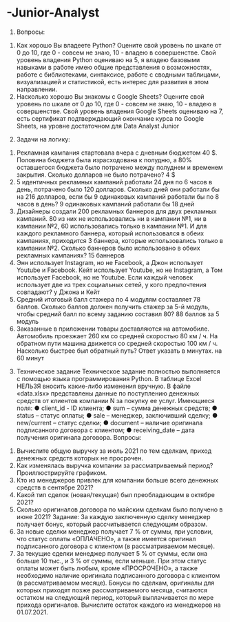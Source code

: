 # -Junior-Analyst

1. Вопросы:
1) Как хорошо Вы владеете Python? Оцените свой уровень по шкале от 0 до 10,
где 0 - совсем не знаю, 10 - владею в совершенстве.
Свой уровень владения Python оцениваю на 5, я владею базовыми навыками в работе имею общие представления о возможностях, работе с библиотеками, синтаксисе,
работе с сводными таблицами, визуализацией и статистикой, есть интерес для развития в этом направлении.
3) Насколько хорошо Вы знакомы с Google Sheets? Оцените свой уровень по
шкале от 0 до 10, где 0 - совсем не знаю, 10 - владею в совершенстве.
Свой уровень владения  Google Sheets оцениваю на 7, есть сертификат подтверждающий окончание курса по Google Sheets, на уровне достаточном для Data Analyst Junior
2. Задачи на логику:
1) Рекламная кампания стартовала вчера с дневным бюджетом 40 $. Половина
бюджета была израсходована к полудню, а 80% оставшегося бюджета было
потрачено между полуднем и временем закрытия. Сколько долларов не было
потрачено? 4 $
2) 5 идентичных рекламных кампаний работали 24 дня по 6 часов в день,
потрачено было 120 долларов. Сколько дней они работали бы на 216 долларов,
если бы 9 одинаковых кампаний работали бы по 8 часов в день? 9 одинаковых кампаний работали бы 18 дней
3) Дизайнеры создали 200 рекламных баннеров для двух рекламных кампаний. 80
из них не использовались ни в кампании №1, ни в кампании №2, 60
использовались только в кампании №1. И для каждого рекламного баннера,
который использовался в обеих кампаниях, приходится 3 баннера, которые
использовались только в кампании №2. Сколько баннеров было использовано в
обеих рекламных кампаниях? 15 баннеров
4) Энн использует Instagram, но не Facebook, а Джон использует Youtube и
Facebook. Кейт использует Youtube, но не Instagram, а Том использует Facebook,
но не Youtube. Если каждый человек использует две из трех социальных сетей,
у кого предпочтения совпадают? у Джона и Кейт
5) Средний итоговый балл стажера по 4 модулям составляет 78 баллов. Сколько
баллов должен получить стажер за 5-й модуль, чтобы средний балл по всему
заданию составил 80? 88 баллов за 5 модуль
6) Заказанные в приложении товары доставляются на автомобиле. Автомобиль
проезжает 260 км со средней скоростью 80 км / ч. На обратном пути машина
движется со средней скоростью 100 км / ч. Насколько быстрее был обратный
путь? Ответ указать в минутах. на 60 минут

3. Техническое задание
Техническое задание полностью выполняется с помощью языка программирования
Python. В таблице Excel НЕЛЬЗЯ вносить какие-либо изменения вручную.
В файле «data.xlsx» представлены данные по поступлению денежных средств от
клиентов компании N за покупку ее услуг.
Имеющиеся поля:
● client_id - ID клиента;
● sum – сумма денежных средств;
● status – статус оплаты;
● sale – менеджер, заключивший сделку;
● new/current – статус сделки;
● document – наличие оригинала подписанного договора с клиентом;
● receiving_date – дата получения оригинала договора.
Вопросы:
1) Вычислите общую выручку за июль 2021 по тем сделкам, приход денежных
средств которых не просрочен.
2) Как изменялась выручка компании за рассматриваемый период?
Проиллюстрируйте графиком.
3) Кто из менеджеров привлек для компании больше всего денежных средств в
сентябре 2021?
4) Какой тип сделок (новая/текущая) был преобладающим в октябре 2021?
5) Сколько оригиналов договора по майским сделкам было получено в июне 2021?
Задание:
За каждую заключенную сделку менеджер получает бонус, который рассчитывается
следующим образом.
1) За новые сделки менеджер получает 7 % от суммы, при условии, что статус
оплаты «ОПЛАЧЕНО», а также имеется оригинал подписанного договора с
клиентом (в рассматриваемом месяце).
2) За текущие сделки менеджер получает 5 % от суммы, если она больше 10 тыс.,
и 3 % от суммы, если меньше. При этом статус оплаты может быть любым,
кроме «ПРОСРОЧЕНО», а также необходимо наличие оригинала подписанного
договора с клиентом (в рассматриваемом месяце).
Бонусы по сделкам, оригиналы для которых приходят позже рассматриваемого
месяца, считаются остатком на следующий период, который выплачивается по мере
прихода оригиналов. Вычислите остаток каждого из менеджеров на 01.07.2021.
